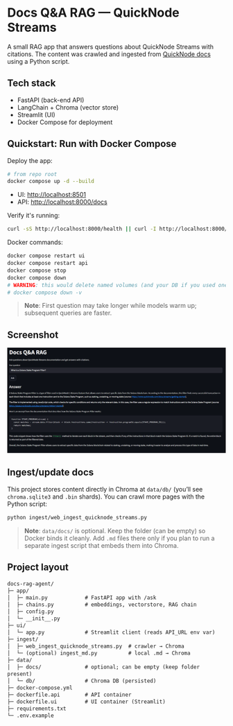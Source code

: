 # Docs Q&A RAG — QuickNode Streams

A small RAG app that answers questions about QuickNode Streams with citations. The content was crawled and ingested from [QuickNode docs](https://www.quicknode.com/docs/streams/getting-started) using a Python script.

## Tech stack

- FastAPI (back-end API)
- LangChain + Chroma (vector store)
- Streamlit (UI)
- Docker Compose for deployment

## Quickstart: Run with Docker Compose

Deploy the app:

```bash
# from repo root
docker compose up -d --build
``` 

- UI: <http://localhost:8501>
- API: <http://localhost:8000/docs>

Verify it's running:

```bash
curl -sS http://localhost:8000/health || curl -I http://localhost:8000/docs
```

Docker commands:

```bash
docker compose restart ui
docker compose restart api
docker compose stop
docker compose down
# WARNING: this would delete named volumes (and your DB if you used one)
# docker compose down -v
```

>**Note**: First question may take longer while models warm up; subsequent queries are faster.

## Screenshot

![Docs RAG agent screenshot](images/docs-rag-screenshot.PNG)

## Ingest/update docs

This project stores content directly in Chroma at `data/db/` (you’ll see `chroma.sqlite3` and `.bin` shards). You can crawl more pages with the Python script:

```bash
python ingest/web_ingest_quicknode_streams.py
```

> **Note**: `data/docs/` is optional. Keep the folder (can be empty) so Docker binds it cleanly. Add `.md` files there only if you plan to run a separate ingest script that embeds them into Chroma.

## Project layout

```
docs-rag-agent/
├─ app/
│  ├─ main.py            # FastAPI app with /ask
│  ├─ chains.py          # embeddings, vectorstore, RAG chain
│  ├─ config.py
│  └─ __init__.py
├─ ui/
│  └─ app.py             # Streamlit client (reads API_URL env var)
├─ ingest/
│  ├─ web_ingest_quicknode_streams.py  # crawler → Chroma
│  └─ (optional) ingest_md.py          # local .md → Chroma
├─ data/
│  ├─ docs/              # optional; can be empty (keep folder present)
│  └─ db/                # Chroma DB (persisted)
├─ docker-compose.yml
├─ dockerfile.api        # API container
├─ dockerfile.ui         # UI container (Streamlit)
├─ requirements.txt
└─ .env.example
```
